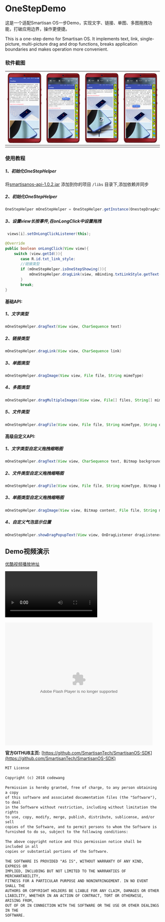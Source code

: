 # OneStepDemo
这是一个适配Smartisan OS一步Demo，实现文字、链接、单图、多图拖拽功能，打破应用边界，操作更便捷。

This is a one-step demo for Smartisan OS. It implements text, link, single-picture, multi-picture drag and drop functions, breaks application boundaries and makes operation more convenient.



### 软件截图

| ![首页](./pics/1.png) | ![文字拖拽](./pics/2.png) | ![多拖拖拽](./pics/3.png) | ![链接拖拽](./pics/4.png) |
| ---------------------- | -------------------------- | -------------------------- | -------------------------- |
|                        |                            |                            |                            |

### 使用教程

##### 1、初始化OneStepHelper

将[smartisanos-api-1.0.2.jar](https://github.com/codeccc/OneStepDemo/blob/master/app/libs/smartisanos-api-1.0.2.jar) 添加到你的项目 `/libs` 目录下,添加依赖并同步

##### 2、初始化OneStepHelper

```java
OneStepHelper mOneStepHelper = OneStepHelper.getInstance(OnestepDragActivity.this);
```

##### 3、设置view长按事件,在onLongClick中设置拖拽

```java
 views[i].setOnLongClickListener(this);
```

```java
@Override
public boolean onLongClick(View view){
    switch (view.getId()){
       case R.id.txt_link_style:
       //链接类型
       if (mOneStepHelper.isOneStepShowing()){
           mOneStepHelper.dragLink(view, mBinding.txtLinkStyle.getText().toString().trim());
       }
       break;
}
```



#### **基础API:**

##### 1、文字类型

```java
mOneStepHelper.dragText(View view, CharSequence text)
```

##### 2、链接类型

```java
mOneStepHelper.dragLink(View view, CharSequence link)
```

##### 3、单图类型

```java
mOneStepHelper.dragImage(View view, File file, String mimeType)
```

##### 4、多图类型

```java
mOneStepHelper.dragMultipleImages(View view, File[] files, String[] mimeTypes)
```

##### 5、文件类型

```java
mOneStepHelper.dragFile(View view, File file, String mimeType, String displayname)
```



#### 高级自定义API:

##### 1、文字类型自定义拖拽缩略图

```java
mOneStepHelper.dragText(View view, CharSequence text, Bitmap background, Bitmap content, Bitmap avatar)
```

##### 2、文件类型自定义拖拽缩略图

```java
mOneStepHelper.dragFile(View view, File file, String mimeType, Bitmap background, Bitmap content, Bitmap avatar)
```

##### 3、单图类型自定义拖拽缩略图

```java
mOneStepHelper.dragImage(View view, Bitmap content, File file, String mimeType)
```

##### 4、自定义气泡显示位置

```java
mOneStepHelper.showDragPopupText(View view, OnDragListener dragListener, String content, int x, int y)
```



## Demo视频演示

[优酷视频播放地址](http://v.youku.com/v_show/id_XMzgyMzQyMTM0OA==.html?spm=a2h3j.8428770.3416059.1)

<video id="video" controls="" preload="none">
  <source id="mp4  src="http://player.youku.com/player.php/sid/XMzgyMzQyMTM0OA==/v.swf">
</video>

<embed src='http://player.youku.com/player.php/sid/XMzgyMzQyMTM0OA==/v.swf'
allowFullScreen='true' quality='high' width='480' height='400' align='middle' allowScriptAccess='always' type='application/x-shockwave-flash'>
</embed>

**官方GITHUB主页:**   [https://github.com/SmartisanTech/SmartisanOS-SDK](https://github.com/SmartisanTech/SmartisanOS-SDK)



```
MIT License

Copyright (c) 2018 codewang

Permission is hereby granted, free of charge, to any person obtaining a copy
of this software and associated documentation files (the "Software"), to deal
in the Software without restriction, including without limitation the rights
to use, copy, modify, merge, publish, distribute, sublicense, and/or sell
copies of the Software, and to permit persons to whom the Software is
furnished to do so, subject to the following conditions:

The above copyright notice and this permission notice shall be included in all
copies or substantial portions of the Software.

THE SOFTWARE IS PROVIDED "AS IS", WITHOUT WARRANTY OF ANY KIND, EXPRESS OR
IMPLIED, INCLUDING BUT NOT LIMITED TO THE WARRANTIES OF MERCHANTABILITY,
FITNESS FOR A PARTICULAR PURPOSE AND NONINFRINGEMENT. IN NO EVENT SHALL THE
AUTHORS OR COPYRIGHT HOLDERS BE LIABLE FOR ANY CLAIM, DAMAGES OR OTHER
LIABILITY, WHETHER IN AN ACTION OF CONTRACT, TORT OR OTHERWISE, ARISING FROM,
OUT OF OR IN CONNECTION WITH THE SOFTWARE OR THE USE OR OTHER DEALINGS IN THE
SOFTWARE.
```
